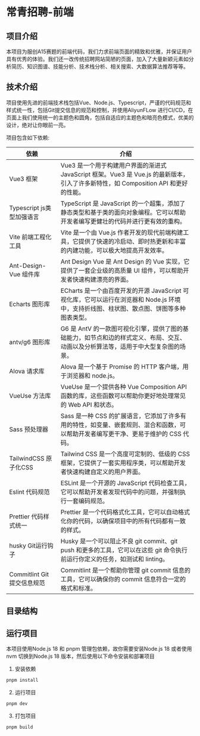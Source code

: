 # 常青招聘-前端

## 项目介绍

本项目为服创A15赛题的前端代码，我们力求前端页面的精致和优雅，并保证用户具有优秀的体验。我们还一改传统招聘网站简陋的页面，加入了大量新颖元素如分析简历、知识图谱、技能分析、技术栈分析、相关搜索、大数据算法推荐等等。

## 技术介绍

项目使用先进的前端技术栈包括Vue、Node.js、Typescript，严谨的代码规范和样式统一性，包括Git提交信息的规范和控制，并使用AliyunFLow
进行CI/CD，在页面上我们使用统一的主题色和圆角，包括自适应的主题色和暗亮色模式，优美的设计，绝对让你眼前一亮。

项目包含如下依赖:

| 依赖                       | 介绍                                                                                                                                      |
| -------------------------- | ----------------------------------------------------------------------------------------------------------------------------------------- |
| Vue3 框架                  | Vue3 是一个用于构建用户界面的渐进式 JavaScript 框架。Vue3 是 Vue.js 的最新版本，引入了许多新特性，如 Composition API 和更好的性能。       |
| Typescript js类型加强语言  | TypeScript 是 JavaScript 的一个超集，添加了静态类型和基于类的面向对象编程。它可以帮助开发者编写更健壮的代码并进行更有效的重构。           |
| Vite 前端工程化工具        | Vite 是一个由 Vue.js 作者开发的现代前端构建工具，它提供了快速的冷启动、即时热更新和丰富的内建功能，可以极大地提高开发效率。               |
| Ant-Design-Vue 组件库      | Ant Design Vue 是 Ant Design 的 Vue 实现，它提供了一套企业级的高质量 UI 组件，可以帮助开发者快速构建漂亮的界面。                          |
| Echarts 图形库             | ECharts 是一个由百度开发的开源 JavaScript 可视化库，它可以运行在浏览器和 Node.js 环境中，支持折线图、柱状图、散点图、饼图等多种图表类型。 |
| antv/g6 图形库             | G6 是 AntV 的一款图可视化引擎，提供了图的基础能力，如节点和边的样式定义、布局、交互、动画以及分析算法等，适用于中大型复杂图的场景。       |
| Alova 请求库               | Alova 是一个基于 Promise 的 HTTP 客户端，用于浏览器和 node.js。                                                                           |
| VueUse 方法库              | VueUse 是一个提供各种 Vue Composition API 函数的库，这些函数可以帮助你更好地处理常见的 Web API 和状态。                                   |
| Sass 预处理器              | Sass 是一种 CSS 的扩展语言，它添加了许多有用的特性，如变量、嵌套规则、混合和函数，可以帮助开发者编写更干净、更易于维护的 CSS 代码。       |
| TailwindCSS 原子化CSS      | Tailwind CSS 是一个高度可定制的、低级的 CSS 框架，它提供了一套实用程序类，可以帮助开发者快速构建自定义的用户界面。                        |
| Eslint 代码规范            | ESLint 是一个开源的 JavaScript 代码检查工具，它可以帮助开发者发现代码中的问题，并强制执行一套编码规范。                                   |
| Prettier 代码样式统一      | Prettier 是一个代码格式化工具，它可以自动格式化你的代码，以确保项目中的所有代码都有一致的样式。                                           |
| husky Git运行钩子          | Husky 是一个可以阻止不良 git commit、git push 和更多的工具，它可以在这些 git 命令执行前运行你定义的任务，如测试和 linting。               |
| Commitlint Git提交信息规范 | Commitlint 是一个帮助你管理 git commit 信息的工具，它可以确保你的 commit 信息符合一定的格式和标准。                                       |

## 目录结构

## 运行项目

本项目使用Node.js 18 和 pnpm 管理包依赖，故你需要安装Node.js 18 或者使用nvm 切换到Node.js 18 版本，然后使用以下命令安装和部署项目

1. 安装依赖

```bash
pnpm install
```

2. 运行项目

```bash
pnpm dev
```

3. 打包项目

```bash
pnpm build
```

